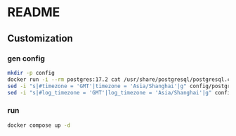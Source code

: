 # README

## Customization

### gen config 

```bash
mkdir -p config
docker run -i --rm postgres:17.2 cat /usr/share/postgresql/postgresql.conf.sample > ./config/postgresql.conf
sed -i "s|#timezone = 'GMT'|timezone = 'Asia/Shanghai'|g" config/postgresql.conf
sed -i "s|#log_timezone = 'GMT'|log_timezone = 'Asia/Shanghai'|g" config/postgresql.conf
```

### run

```bash
docker compose up -d
```